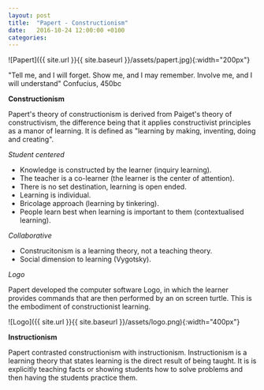 ```yaml
---
layout: post
title:  "Papert - Constructionism"
date:   2016-10-24 12:00:00 +0100
categories:
---
```


![Papert]({{ site.url }}{{ site.baseurl }}/assets/papert.jpg){:width="200px"}

"Tell me, and I will forget.
Show me, and I may remember.
Involve me, and I will understand"
Confucius, 450bc

**Constructionism**

Papert's theory of constructionism is derived from Paiget's theory of constructivism, the difference being that it applies constructivist principles as a manor of learning. It is defined as "learning by making, inventing, doing and creating".

*Student centered*

- Knowledge is constructed by the learner (inquiry learning).
- The teacher is a co-learner (the learner is the center of attention).
- There is no set destination, learning is open ended.
- Learning is individual.
- Bricolage approach (learning by tinkering).
- People learn best when learning is important to them (contextualised learning).

*Collaborative*

- Construcitonism is a learning theory, not a teaching theory.
- Social dimension to learning (Vygotsky).

*Logo*

Papert developed the computer software Logo, in which the learner provides commands that are then performed by an on screen turtle. This is the embodiment of constructionist learning.

![Logo]({{ site.url }}{{ site.baseurl }}/assets/logo.png){:width="400px"}


**Instructionism**

Papert contrasted constructionism with instructionism. Instructionism is a learning theory that states learning is the direct result of being taught. It is is explicitly teaching facts or showing students how to solve problems and then having the students practice them.

